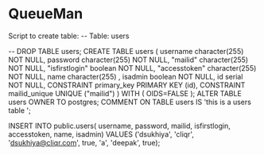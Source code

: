 # QueueMan
Script to create table:
-- Table: users

-- DROP TABLE users;
CREATE TABLE users ( username character(255)  NOT NULL, password character(255)  NOT NULL, "mailid" character(255)  NOT NULL, "isfirstlogin" boolean NOT NULL, "accesstoken" character(255)  NOT NULL, name character(255) , isadmin boolean NOT NULL, id serial NOT NULL, CONSTRAINT primary_key PRIMARY KEY (id), CONSTRAINT mailid_unique UNIQUE ("mailid") ) WITH ( OIDS=FALSE ); ALTER TABLE users OWNER TO postgres; COMMENT ON TABLE users IS 'this is a users table ';




INSERT INTO public.users(
            username, password, mailid, isfirstlogin, accesstoken, name, 
            isadmin)
    VALUES ('dsukhiya', 'cliqr', 'dsukhiya@cliqr.com', true, 'a', 'deepak', 
            true);

